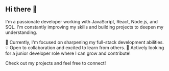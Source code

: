 ## Hi there 👋
<p>I'm a passionate developer working with JavaScript, React, Node.js, and SQL. I'm constantly improving my skills and building projects to deepen my understanding.</p> 

🚀 Currently, I'm focused on sharpening my full-stack development abilities.
💡 Open to collaboration and excited to learn from others.
🎯 Actively looking for a junior developer role where I can grow and contribute!

Check out my projects and feel free to connect!

<!--
**nurcanyildiz/Nurcanyildiz** is a ✨ _special_ ✨ repository because its `README.md` (this file) appears on your GitHub profile.

Here are some ideas to get you started:

- 🔭 I’m currently working on ...
- 🌱 I’m currently learning ...
- 👯 I’m looking to collaborate on ...
- 🤔 I’m looking for help with ...
- 💬 Ask me about ...
- 📫 How to reach me: ...
- 😄 Pronouns: ...
- ⚡ Fun fact: ...
-->
